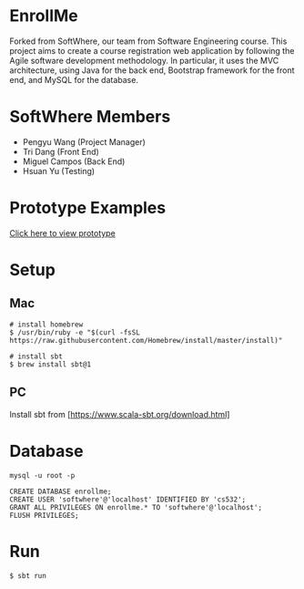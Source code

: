 # EnrollMe
Forked from SoftWhere, our team from Software Engineering course. This project aims to create a course registration web application by following the Agile software development methodology. In particular, it uses the MVC architecture, using Java for the back end, Bootstrap framework for the front end, and MySQL for the database.

# SoftWhere Members
- Pengyu Wang (Project Manager)
- Tri Dang (Front End)
- Miguel Campos (Back End)
- Hsuan Yu (Testing)

# Prototype Examples
<a href="https://github.com/TriDangContact/EnrollMe/tree/master/enroll-me-prototype-ui">Click here to view prototype</a>

# Setup #

## Mac ##
```
# install homebrew
$ /usr/bin/ruby -e "$(curl -fsSL https://raw.githubusercontent.com/Homebrew/install/master/install)"

# install sbt
$ brew install sbt@1
```

## PC ##
Install sbt from [https://www.scala-sbt.org/download.html]

# Database #
```
mysql -u root -p
```
```mysql
CREATE DATABASE enrollme;
CREATE USER 'softwhere'@'localhost' IDENTIFIED BY 'cs532';
GRANT ALL PRIVILEGES ON enrollme.* TO 'softwhere'@'localhost';
FLUSH PRIVILEGES;
```

# Run #
```
$ sbt run
```
